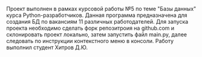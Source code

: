 Проект выполнен в рамках курсовой работы №5 по теме "Базы данных"
курса Python-разработчиков. Данная программа предназначена для создания БД
по вакансиям 11 различных работодателей. Для запуска проекта необходимо сделать
форк репозитроия на github.com и склонировать проект локально, затем запустить 
файл main.py, далее следовать по инструкции контекстного меню в консоли. Работу
выполнил студент Хитров Д.Ю.